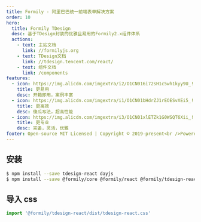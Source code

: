 ```yaml
---
title: Formily - 阿里巴巴统一前端表单解决方案
order: 10
hero:
  title: Formily TDesign
  desc: 基于TDesign封装的优雅且易用的Formily2.x组件体系
  actions:
    - text: 主站文档
      link: //formilyjs.org
    - text: TDesign文档
      link: //tdesign.tencent.com/react/
    - text: 组件文档
      link: /components
features:
  - icon: https://img.alicdn.com/imgextra/i2/O1CN016i72sH1c5wh1kyy9U_!!6000000003550-55-tps-800-800.svg
    title: 更易用
    desc: 开箱即用，案例丰富
  - icon: https://img.alicdn.com/imgextra/i1/O1CN01bHdrZJ1rEOESvXEi5_!!6000000005599-55-tps-800-800.svg
    title: 更高效
    desc: 傻瓜写法，超高性能
  - icon: https://img.alicdn.com/imgextra/i3/O1CN01xlETZk1G0WSQT6Xii_!!6000000000560-55-tps-800-800.svg
    title: 更专业
    desc: 完备，灵活，优雅
footer: Open-source MIT Licensed | Copyright © 2019-present<br />Powered by self
---
```


## 安装

```bash
$ npm install --save tdesign-react dayjs
$ npm install --save @formily/core @formily/react @formily/tdesign-react

```

## 导入 css

```ts | pure
import '@formily/tdesign-react/dist/tdesign-react.css'
```
